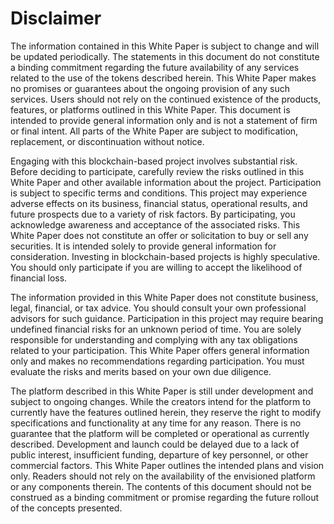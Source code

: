 # Disclaimer

The information contained in this White Paper is subject to change and will be updated periodically. The statements in this document do not constitute a binding commitment regarding the future availability of any services related to the use of the tokens described herein. This White Paper makes no promises or guarantees about the ongoing provision of any such services. Users should not rely on the continued existence of the products, features, or platforms outlined in this White Paper. This document is intended to provide general information only and is not a statement of firm or final intent. All parts of the White Paper are subject to modification, replacement, or discontinuation without notice.

Engaging with this blockchain-based project involves substantial risk. Before deciding to participate, carefully review the risks outlined in this White Paper and other available information about the project. Participation is subject to specific terms and conditions. This project may experience adverse effects on its business, financial status, operational results, and future prospects due to a variety of risk factors. By participating, you acknowledge awareness and acceptance of the associated risks. This White Paper does not constitute an offer or solicitation to buy or sell any securities. It is intended solely to provide general information for consideration. Investing in blockchain-based projects is highly speculative. You should only participate if you are willing to accept the likelihood of financial loss.

The information provided in this White Paper does not constitute business, legal, financial, or tax advice. You should consult your own professional advisors for such guidance. Participation in this project may require bearing undefined financial risks for an unknown period of time. You are solely responsible for understanding and complying with any tax obligations related to your participation. This White Paper offers general information only and makes no recommendations regarding participation. You must evaluate the risks and merits based on your own due diligence.

The platform described in this White Paper is still under development and subject to ongoing changes. While the creators intend for the platform to currently have the features outlined herein, they reserve the right to modify specifications and functionality at any time for any reason. There is no guarantee that the platform will be completed or operational as currently described. Development and launch could be delayed due to a lack of public interest, insufficient funding, departure of key personnel, or other commercial factors. This White Paper outlines the intended plans and vision only. Readers should not rely on the availability of the envisioned platform or any components therein. The contents of this document should not be construed as a binding commitment or promise regarding the future rollout of the concepts presented.
